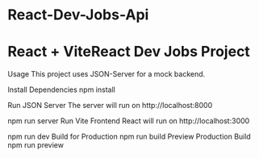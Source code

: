 
# React-Dev-Jobs-Api 
# React + ViteReact Dev Jobs Project 
Usage
This project uses JSON-Server for a mock backend.

Install Dependencies
npm install

Run JSON Server
The server will run on http://localhost:8000

npm run server
Run Vite Frontend
React will run on http://localhost:3000

npm run dev
Build for Production
npm run build
Preview Production Build
npm run preview



